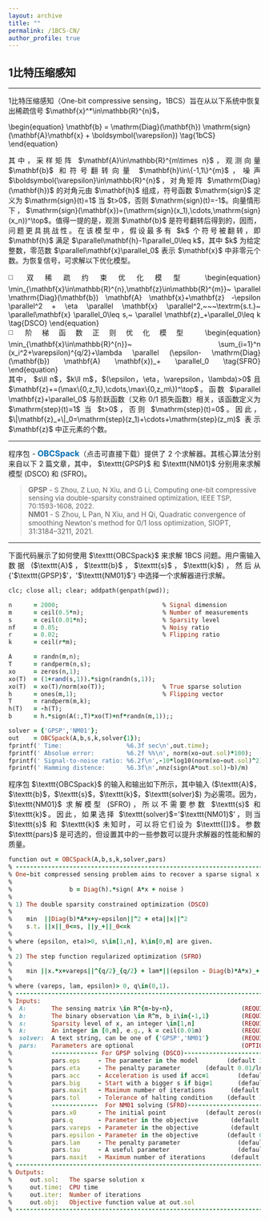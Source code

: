```yaml
---
layout: archive
title: ""   
permalink: /1BCS-CN/
author_profile: true
---
```


<style>
a:link {
  text-decoration: none;
}

a:visited {
  text-decoration: none;
}

a:hover {
  text-decoration: underline;
}

a:active {
  text-decoration: underline;
}
</style>


## 1比特压缩感知
---
<div style="text-align:justify;">
1比特压缩感知（One-bit compressive sensing，1BCS）旨在从以下系统中恢复出稀疏信号 $\mathbf{x}^*\in\mathbb{R}^{n}$，
</div>

\begin{equation}
\mathbf{b} = \mathrm{Diag}(\mathbf{h}) \mathrm{sign}(\mathbf{A}\mathbf{x} + \boldsymbol{\varepsilon}) \tag{1bCS}
\end{equation} 

<div style="text-align:justify;">
其中，采样矩阵 $\mathbf{A}\in\mathbb{R}^{m\times n}$，观测向量 $\mathbf{b}$ 和符号翻转向量 $\mathbf{h}\in\{-1,1\}^{m}$，噪声 $\boldsymbol{\varepsilon}\in\mathbb{R}^{n}$，对角矩阵 $\mathrm{Diag}(\mathbf{h})$ 的对角元由  $\mathbf{h}$ 组成，符号函数 $\mathrm{sign}$ 定义为 $\mathrm{sign}(t)=1$ 当 $t>0$，否则 $\mathrm{sign}(t)=-1$。向量情形下，$\mathrm{sign}(\mathbf{x})=(\mathrm{sign}(x_1),\cdots,\mathrm{sign}(x_n))^\top$。值得一提的是，观测 $\mathbf{b}$ 是符号翻转后得到的，因而，问题更具挑战性。在该模型中，假设最多有 $k$ 个符号被翻转，即 $\mathbf{h}$ 满足 $\parallel\mathbf{h}-1\parallel_0\leq k$，其中 $k$ 为给定整数，零范数 $\parallel\mathbf{x}\parallel_0$ 表示 $\mathbf{x}$ 中非零元个数。为恢复信号，可求解以下优化模型。
</div> 
 <p style="line-height: 2;"></p>
 <div style="text-align:justify;"> 
◻️ 双稀疏约束优化模型     
\begin{equation}
\min_{\mathbf{x}\in\mathbb{R}^{n},\mathbf{z}\in\mathbb{R}^{m}}~  \parallel  \mathrm{Diag}(\mathbf{b}) \mathbf{A} \mathbf{x}+\mathbf{z} -\epsilon \parallel^2 + \eta \parallel \mathbf{x} \parallel^2,~~~\textrm{s.t.}~ \parallel\mathbf{x} \parallel_0\leq s,~ \parallel \mathbf{z}_+\parallel_0\leq k \tag{DSCO}
\end{equation}
<div style="text-align:justify;"> 
</div> 
◻️ 阶梯函数正则优化模型
\begin{equation}
\min_{\mathbf{x}\in\mathbb{R}^{n}}~  \sum_{i=1}^n (x_i^2+\varepsilon)^{q/2}+\lambda \parallel (\epsilon- \mathrm{Diag}(\mathbf{b}) \mathbf{A} \mathbf{x})_+ \parallel_0 \tag{SFRO}
\end{equation}
</div> 
<div style="text-align:justify;">
其中， $s\ll n$，$k\ll m$，$(\epsilon，\eta，\varepsilon，\lambda)>0$ 且 $\mathbf{z}+=(\max\{0,z_1\},\cdots,\max\{0,z_m\})^\top$。函数 $\parallel \mathbf{z}+\parallel_0$ 与阶跃函数（又称 0/1 损失函数）相关，该函数定义为 $\mathrm{step}(t)=1$ 当 $t>0$，否则 $\mathrm{step}(t)=0$。因此，$\|\mathbf{z}_+\|_0=\mathrm{step}(z_1)+\cdots+\mathrm{step}(z_m)$ 表示 $\mathbf{z}$ 中正元素的个数。
</div> 

---

<div style="text-align:justify;">
程序包 - <a style="font-size: 16px; font-weight: bold;color:#006DB0" href="\files\OBCSpack.zip" target="_blank">OBCSpack</a>（点击可直接下载）提供了 2 个求解器。其核心算法分别来自以下 2 篇文章，其中， $\texttt{GPSP}$ 和 $\texttt{NM01}$ 分别用来求解模型 (DSCO) 和 (SFRO)。 
</div>  

> <b style="font-size:14px;color:#777777">GPSP</b> -<span style="font-size: 13.5px"> S Zhou, Z Luo, N Xiu, and G Li, Computing one-bit compressive sensing via double-sparsity constrained optimization, IEEE TSP, 70:1593-1608, 2022. </span>
<br> <b style="font-size:14px;color:#777777">NM01</b> -<span style="font-size: 14px"> S Zhou, L Pan, N Xiu, and H Qi, Quadratic convergence of smoothing Newton's method for 0/1 loss optimization, SIOPT, 31:3184–3211, 2021. </span>

---
<div style="text-align:justify;">
下面代码展示了如何使用 $\texttt{OBCSpack}$ 来求解 1BCS 问题。用户需输入数据 ($\texttt{A}$，$\texttt{b}$，$\texttt{s}$，$\texttt{k}$)，然后从 {'$\texttt{GPSP}$'，'$\texttt{NM01}$'} 中选择一个求解器进行求解。
</div>

<p style="line-height: 1;"></p>

```ruby
clc; close all; clear; addpath(genpath(pwd));

n      = 2000;                             % Signal dimension 
m      = ceil(0.5*n);                      % Number of measurements
s      = ceil(0.01*n);                     % Sparsity level
nf     = 0.05;                             % Noisy ratio
r      = 0.02;                             % Flipping ratio
k      = ceil(r*m);

A      = randn(m,n);
T      = randperm(n,s);
xo     = zeros(n,1);                      
xo(T)  = (1+rand(s,1)).*sign(randn(s,1));  
xo(T)  = xo(T)/norm(xo(T));                % True sparse solution
h      = ones(m,1);                        % Flipping vector
T      = randperm(m,k); 
h(T)   = -h(T);
b      = h.*sign(A(:,T)*xo(T)+nf*randn(m,1));; 

solver = {'GPSP','NM01'};
out    = OBCSpack(A,b,s,k,solver{1});  
fprintf(' Time:                  %6.3f sec\n',out.time);
fprintf(' Absolue error:         %6.2f %%\n', norm(xo-out.sol)*100);
fprintf(' Signal-to-noise ratio: %6.2f\n',-10*log10(norm(xo-out.sol)^2));
fprintf(' Hamming distence:      %6.3f\n',nnz(sign(A*out.sol)-b)/m)
```

<div style="text-align:justify;">
程序包 $\texttt{OBCSpack}$ 的输入和输出如下所示，其中输入 ($\texttt{A}$，$\texttt{b}$，$\texttt{s}$，$\texttt{k}$，$\texttt{solver}$) 为必需项。因为， $\texttt{NM01}$ 求解模型 (SFRO)，所以不需要参数 $\texttt{s}$ 和 $\texttt{k}$。因此，如果选择 $\texttt{solver}$='$\texttt{NM01}$'，则当 $\texttt{s}$ 和 $\texttt{k}$ 未知时，可以将它们设为 $\texttt{[]}$。参数 $\texttt{pars}$ 是可选的，但设置其中的一些参数可以提升求解器的性能和解的质量。
</div>

<p style="line-height: 1;"></p>

```ruby
function out = OBCSpack(A,b,s,k,solver,pars)
% -------------------------------------------------------------------------
% One-bit compressed sensing problem aims to recover a sparse signal x from
%
%                b = Diag(h).*sign( A*x + noise )
%
% 1) The double sparsity constrained optimization (DSCO)
%
%    min  ||Diag(b)*A*x+y-epsilon||^2 + eta||x||^2
%    s.t. ||x||_0<=s, ||y_+||_0<=k
%
% where (epsilon, eta)>0, s\in[1,n], k\in[0,m] are given.
%
% 2) The step function regularized optimization (SFRO)
%
%    min ||x.*x+vareps||^{q/2}_{q/2} + lam*||(epsilon - Diag(b)*A*x)_+||_0
%
% where (vareps, lam, epsilon)> 0, q\in(0,1).  
% -------------------------------------------------------------------------
% Inputs:
%  A:       The sensing matrix \in R^{m-by-n},                   (REQUIRED)
%  b:       The binary observation \in R^m, b_i\in{-1,1}         (REQUIRED)
%  s:       Sparsity level of x, an integer \in[1,n]             (REQUIRED)      
%  k:       An integer in [0,m], e.g., k = ceil(0.01m)           (REQUIRED)       
%  solver:  A text string, can be one of {'GPSP','NM01'}         (REQUIRED)            
%  pars:    Parameters are optional                              (OPTIONAL) 
%           ------------- For GPSP solving (DSCO)--------------------------
%           pars.eps     - The parameter in the model        (default 1e-4)
%           pars.eta     - The penalty parameter       (default 0.01/ln(n))
%           pars.acc     - Acceleration is used if acc=1        (default 0)
%           pars.big     - Start with a bigger s if big=1       (default 1)
%           pars.maxit   - Maximum number of iterations       (default 1e3) 
%           pars.tol     - Tolerance of halting condition    (default 1e-8)
%           -------------  For NM01 solving (SFRO)-------------------------
%           pars.x0      - The initial point           (default zeros(n,1))
%           pars.q       - Parameter in the objective         (default 0.5)
%           pars.vareps  - Parameter in the objective         (default 0.5)
%           pars.epsilon - Parameter in the objective        (default 0.15)
%           pars.lam     - The penalty parameter                (default 1)
%           pars.tau     - A useful parameter                   (default 1) 
%           pars.maxit   - Maximum number of iterations       (default 1e3)  
% -------------------------------------------------------------------------
% Outputs:
%     out.sol:   The sparse solution x
%     out.time:  CPU time
%     out.iter:  Number of iterations
%     out.obj:   Objective function value at out.sol 
% ------------------------------------------------------------------------
```
